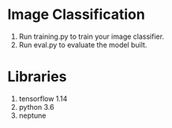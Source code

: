 # Image Classification

1. Run training.py to train your image classifier.
2. Run eval.py to evaluate the model built.

# Libraries 

1. tensorflow 1.14
2. python 3.6
3. neptune
